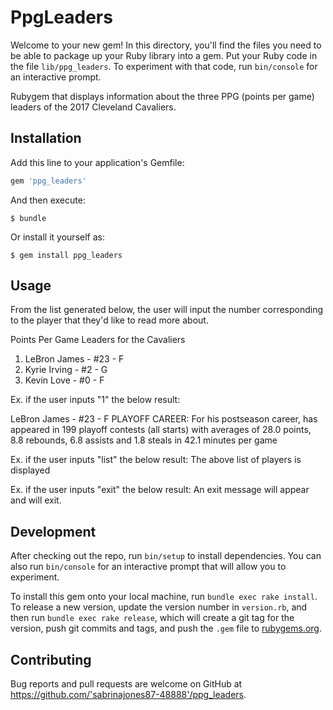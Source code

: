 # PpgLeaders

Welcome to your new gem! In this directory, you'll find the files you need to be able to package up your Ruby library into a gem. Put your Ruby code in the file `lib/ppg_leaders`. To experiment with that code, run `bin/console` for an interactive prompt.

Rubygem that displays information about the three PPG (points per game) leaders of the 2017 Cleveland Cavaliers.

## Installation

Add this line to your application's Gemfile:

```ruby
gem 'ppg_leaders'
```

And then execute:

    $ bundle

Or install it yourself as:

    $ gem install ppg_leaders

## Usage

From the list generated below, the user will input the number corresponding to the player that they'd like to read more about.

Points Per Game Leaders for the Cavaliers
1. LeBron James - #23 - F
2. Kyrie Irving - #2 - G
3. Kevin Love - #0 - F

Ex. if the user inputs "1" the below result:

LeBron James - #23 - F
PLAYOFF CAREER: For his postseason career, has appeared in 199 playoff contests (all starts) with averages of 28.0 points, 8.8
rebounds, 6.8 assists and 1.8 steals in 42.1 minutes per game

Ex. if the user inputs "list" the below result:
The above list of players is displayed

Ex. if the user inputs "exit" the below result:
An exit message will appear and will exit.

## Development

After checking out the repo, run `bin/setup` to install dependencies. You can also run `bin/console` for an interactive prompt that will allow you to experiment.

To install this gem onto your local machine, run `bundle exec rake install`. To release a new version, update the version number in `version.rb`, and then run `bundle exec rake release`, which will create a git tag for the version, push git commits and tags, and push the `.gem` file to [rubygems.org](https://rubygems.org).

## Contributing

Bug reports and pull requests are welcome on GitHub at https://github.com/'sabrinajones87-48888'/ppg_leaders.
